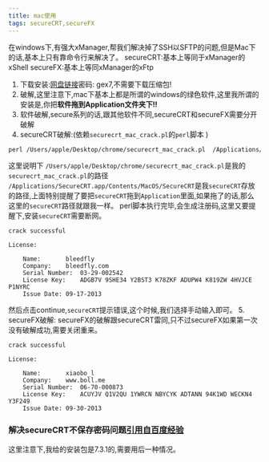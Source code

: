 ```yaml
---
title: mac使用 
tags: secureCRT,secureFX
---
```

在windows下,有强大xManager,帮我们解决掉了SSH以SFTP的问题,但是Mac下的话,基本上只有靠命令行来解决了。
secureCRT:基本上等同于xManager的xShell
secureFX:基本上等同xManager的xFtp
1. 下载安装:[网盘链接](http://pan.baidu.com/s/1jGqw6nO )密码: gex7,不需要下载压缩包!
2. 破解,这里注意下,mac下基本上都是所谓的windows的绿色软件,这里我所谓的安装是,你把**软件拖到Application文件夹下!!**
3. 软件破解,secure系列的话,跟其他软件不同,secureCRT和secureFX需要分开破解
4. secureCRT破解:(依赖`securecrt_mac_crack.pl`的`perl`脚本 )
```markdown
perl /Users/apple/Desktop/chrome/securecrt_mac_crack.pl  /Applications/SecureCRT.app/Contents/MacOS/SecureCRT
```
这里说明下 `/Users/apple/Desktop/chrome/securecrt_mac_crack.pl`是我的`securecrt_mac_crack.pl`的路径
`/Applications/SecureCRT.app/Contents/MacOS/SecureCRT`是我`secureCRT`存放的路径,上面特别提醒了要把`secureCRT`拖到`Application`里面,如果拖了的话,那么这里的`secureCRT`路径就跟我一样。
perl脚本执行完毕,会生成注册码,这里又要提醒下,安装`secureCRT`需要断网。
```
crack successful

License:

	Name:		bleedfly
	Company:	bleedfly.com
	Serial Number:	03-29-002542
	License Key:	ADGB7V 9SHE34 Y2BST3 K78ZKF ADUPW4 K819ZW 4HVJCE P1NYRC
	Issue Date:	09-17-2013
```
然后点击continue,`secureCRT`提示错误,这个时候,我们选择手动输入即可。
5. secureFX破解:
secureFX的破解跟secureCRT雷同,只不过secureFX如果第一次没有破解成功,需要关闭重来。
```
crack successful

License:

	Name:		xiaobo_l
	Company:	www.boll.me
	Serial Number:	06-70-000873
	License Key:	ACUYJV Q1V2QU 1YWRCN NBYCYK ADTANN 94K1WD WECKN4 Y3F249
	Issue Date:	09-30-2013
```

### 解决secureCRT不保存密码问题[引用自百度经验](http://jingyan.baidu.com/article/915fc414fda5fb51394b20bd.html)
这里注意下,我给的安装包是7.3.1的,需要用后一种情况。